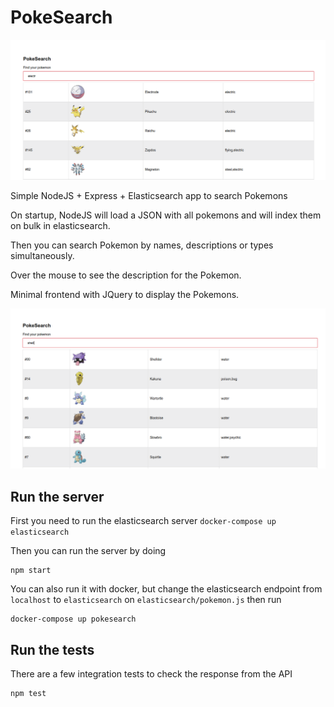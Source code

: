 # PokeSearch

![](search-type.png)

Simple NodeJS + Express + Elasticsearch app to search Pokemons

On startup, NodeJS will load a JSON with all pokemons and will index them on bulk in elasticsearch.

Then you can search Pokemon by names, descriptions or types simultaneously.

Over the mouse to see the description for the Pokemon.

Minimal frontend with JQuery to display the Pokemons.

![](search-description.png)

## Run the server 

First you need to run the elasticsearch server `docker-compose up elasticsearch`

Then you can run the server by doing 

    npm start 

You can also run it with docker, but change the elasticsearch endpoint from `localhost` to `elasticsearch` on `elasticsearch/pokemon.js` then run 

    docker-compose up pokesearch

## Run the tests

There are a few integration tests to check the response from the API

    npm test

